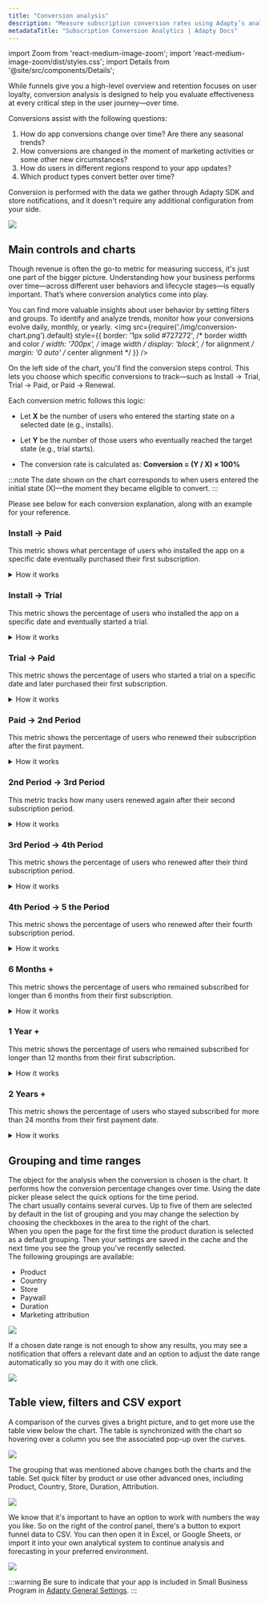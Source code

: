 ```yaml
---
title: "Conversion analysis"
description: "Measure subscription conversion rates using Adapty’s analytics tools."
metadataTitle: "Subscription Conversion Analytics | Adapty Docs"
---
```


import Zoom from 'react-medium-image-zoom';
import 'react-medium-image-zoom/dist/styles.css';
import Details from '@site/src/components/Details';

While funnels give you a high-level overview and retention focuses on user loyalty, conversion analysis is designed to help you evaluate effectiveness at every critical step in the user journey—over time. 

Conversions assist with the following questions:

1. How do app conversions change over time? Are there any seasonal trends?
2. How conversions are changed in the moment of marketing activities or some other new circumstances? 
3. How do users in different regions respond to your app updates?
4. Which product types convert better over time?

Conversion is performed with the data we gather through Adapty SDK and store notifications, and it doesn't require any additional configuration from your side.


<Zoom>
  <img src={require('./img/conversion-tab.png').default}
  style={{
    border: '1px solid #727272', /* border width and color */
    width: '700px', /* image width */
    display: 'block', /* for alignment */
    margin: '0 auto' /* center alignment */
  }}
/>
</Zoom>





## Main controls and charts

Though revenue is often the go-to metric for measuring success, it's just one part of the bigger picture. Understanding how your business performs over time—across different user behaviors and lifecycle stages—is equally important. That’s where conversion analytics come into play. 

You can find more valuable insights about user behavior by setting filters and groups. To identify and analyze trends, monitor how your conversions evolve daily, monthly, or yearly.
<Zoom>
  <img src={require('./img/conversion-chart.png').default}
  style={{
    border: '1px solid #727272', /* border width and color */
    width: '700px', /* image width */
    display: 'block', /* for alignment */
    margin: '0 auto' /* center alignment */
  }}
/>
</Zoom>



On the left side of the chart, you'll find the conversion steps control. This lets you choose which specific conversions to track—such as Install → Trial, Trial → Paid, or Paid → Renewal.

Each conversion metric follows this logic:

- Let **X** be the number of users who entered the starting state on a selected date (e.g., installs).

- Let **Y** be the number of those users who eventually reached the target state (e.g., trial starts).

- The conversion rate is calculated as: **Conversion = (Y / X) × 100%**

:::note
The date shown on the chart corresponds to when users entered the initial state (X)—the moment they became eligible to convert.
:::

Please see below for each conversion explanation, along with an example for your reference.

### Install -> Paid
This metric shows what percentage of users who installed the app on a specific date eventually purchased their first subscription.

  
<details>

   <summary>How it works</summary>

 
**Let**:

- **X** = number of installs on a selected date (same for all products, as no product is chosen at the time of installation).

- **Y** = number of those users who eventually purchased their first subscription (trial or non-trial).

**Formula**: Conversion = (Y / X) × 100%

**Example**:

- On January 1, there were 100 installs.

- By January 8, 20 of those users had subscribed.

  - On January 8, the conversion for January 1 = (20 / 100) × 100% = 20%

- By February 1, 30 more users from the January 1 install group had purchased a subscription.

  - On February 1, the conversion for January 1 = ((20 + 30) / 100) × 100% = 50%

This means that 50% of users who installed the app on January 1 eventually converted to a paid subscription, up to the current moment.

</details>

### Install -> Trial  
This metric shows the percentage of users who installed the app on a specific date and eventually started a trial.

<details>
<summary>How it works</summary>

**Let**:

- **X** = number of installs on a selected date (same for all products, as no product is chosen at the time of installation).

- **Y** = number of those users who eventually activated a trial, at any time.

**Formula**: Conversion = (Y / X) × 100%

**Example**:

- On January 1, there were 100 installs.

- By January 8, 20 of those users had started a trial.

  - On January 8, the conversion for January 1 = (20 / 100) × 100% = 20%

- By February 1, 30 more users from the January 1 install group had started a trial.

  - On February 1, the conversion for January 1 = ((20 + 30) / 100) × 100% = 50%

This means that 50% of users who installed the app on January 1 eventually started a trial, up to the current moment.
</details>
 
### Trial -> Paid  
This metric shows the percentage of users who started a trial on a specific date and later purchased their first subscription.

<details>
<summary>How it works</summary>

**Let**:

- **X** = number of trials started on a selected date.

- **Y** = number of those users who eventually purchased a subscription after their trial.

**Formula**: Conversion = (Y / X) × 100%

**Example**:

- On January 1, 100 trials were started.

- By January 8, 20 of those users had subscribed.

  - On January 8, the conversion for January 1 = (20 / 100) × 100% = 20%

- By February 1, 30 more users from the January 1 trial group had subscribed.

  - On February 1, the conversion for January 1 = ((20 + 30) / 100) × 100% = 50%

This means that 50% of users who started a trial on January 1 eventually converted to a paid subscription, up to the current moment.

</details>

### Paid -> 2nd Period  
This metric shows the percentage of users who renewed their subscription after the first payment.

<details>
<summary>How it works</summary>

**Let**:

- **X** = number of first-time subscriptions on a selected date.

- **Y** = number of users who renewed for a second period, any time later (typically after one subscription cycle; includes grace period renewals).

- **Formula**: Conversion = (Y / X) × 100%

**Example**:

- On January 1, there were 100 first-time subscriptions.

- By January 8, 20 of those had renewed.

  - On January 8, the conversion for January 1 = (20 / 100) × 100% = 20%

- By February 1, 30 more users from that group had renewed.

  - On February 1, the conversion for January 1 = ((20 + 30) / 100) × 100% = 50%

This shows that 50% of users who made their first subscription payment on January 1 renewed for a second period, up to the current moment.

</details>
  
### 2nd Period -> 3rd Period 
This metric tracks how many users renewed again after their second subscription period.

<details>
<summary>How it works</summary>

**Let**:

- **X** = number of second-period subscriptions on a selected date.

- **Y** = number of users who renewed for a third period, any time later (typically after one more billing cycle; includes grace period renewals).

**Formula**: Conversion = (Y / X) × 100%

**Example**:

- On January 1, there were 100 second-period subscriptions.

- By January 8, 20 of those users had renewed.

  - On January 8, the conversion for January 1 = (20 / 100) × 100% = 20%

- By February 1, 30 more users had renewed.

  - On February 1, the conversion for January 1 = ((20 + 30) / 100) × 100% = 50%

This shows that 50% of users who entered their second subscription period on January 1 renewed for a third, up to the current moment.


</details>
 
### 3rd Period -> 4th Period  

This metric shows the percentage of users who renewed after their third subscription period.

<details>
<summary>How it works</summary>

**Let**:

- **X** = number of third-period subscriptions on a selected date.

- **Y** = number of users who renewed for a fourth period any time later (typically after one billing cycle; includes grace period renewals).

**Formula**: Conversion = (Y / X) × 100%

**Example**:

- On January 1, there were 100 third-period subscriptions.

- By January 8, 20 users had renewed.

  - On January 8, the conversion for January 1 = (20 / 100) × 100% = 20%

- By February 1, 30 more users renewed.

  - On February 1, the conversion for January 1 = ((20 + 30) / 100) × 100% = 50%

This means that 50% of users who entered their third subscription period on January 1 renewed for a fourth, up to the current moment.

</details>
 
### 4th Period -> 5 the Period  

This metric shows the percentage of users who renewed after their fourth subscription period.

<details>
<summary>How it works</summary>

**Let**:

- **X** = number of fourth-period subscriptions on a selected date.

- **Y** = number of users who renewed for a fifth period any time later (typically after one billing cycle; includes grace period renewals).

**Formula**: Conversion = (Y / X) × 100%

**Example**:

- On January 1, there were 100 fourth-period subscriptions.

- By January 8, 20 users had renewed.

  - On January 8, the conversion for January 1 = (20 / 100) × 100% = 20%

- By February 1, 30 more users renewed.

  - On February 1, the conversion for January 1 = ((20 + 30) / 100) × 100% = 50%

This means that 50% of users who entered their fourth subscription period on January 1 renewed for a fifth, up to the current moment.

</details>
 
### 6 Months +  

This metric shows the percentage of users who remained subscribed for longer than 6 months from their first subscription.

<details>
<summary>How it works</summary>

**Let**:

- **X** = number of first-time subscriptions on a selected date.

- **Y** = number of those users who renewed at least once after 6 months from the original subscription date.

**Formula**: Conversion = (Y / X) × 100%

**Example**:

- On January 1, there were 100 first-time subscriptions.

- By the first week of July, 20 of them renewed (e.g. on their 25th weekly subscription).

  - On July 8, the conversion for January 1 = (20 / 100) × 100% = 20%

- By August 1, 30 more renewed after 6 months.

  - On August 1, the conversion for January 1 = ((20 + 30) / 100) × 100% = 50%

This means that 50% of users who subscribed on January 1 remained subscribed past 6 months as of August 1.

</details>
 
### 1 Year +  

This metric shows the percentage of users who remained subscribed for longer than 12 months from their first subscription.

<details>
<summary>How it works</summary>

**Let**:

- **X** = number of first-time subscriptions on a selected date.

- **Y** = number of those users who renewed at least once after 12 months from the original subscription date.

**Formula**: Conversion = (Y / X) × 100%

**Example**:

- On January 1, 2021, there were 100 first-time subscriptions.

- By the first week of January 2022, 20 had renewed.

  - On January 8, 2022, the conversion = (20 / 100) × 100% = 20%

- By February 1, 2022, 30 more had renewed after 12 months.

  - On February 1, 2022, the conversion = ((20 + 30) / 100) × 100% = 50%

This means that 50% of users who subscribed on January 1, 2021 stayed active for more than one year.

</details>
 
### 2 Years +  

This metric shows the percentage of users who stayed subscribed for more than 24 months from their first payment date.

<details>
<summary>How it works</summary>

**Let**:

- X = number of first-time subscriptions on a selected date.

- Y = number of those users who renewed at least once after 24 months from the original subscription date.

**Formula**: Conversion = (Y / X) × 100%

**Example**:

- On January 1, 2020, there were 100 first-time subscriptions.

- By the first week of January 2022, 20 of them had renewed.

  - On January 8, 2022, the conversion = (20 / 100) × 100% = 20%

- By February 1, 2022, 30 more had renewed after 2 years.

  - On February 1, 2022, the conversion = ((20 + 30) / 100) × 100% = 50%

This means that 50% of the users who subscribed on January 1, 2020 were still active after 2 years, as of February 1, 2022.

</details>




## Grouping and time ranges

The object for the analysis when the conversion is chosen is the chart. It performs how the conversion percentage changes over time. Using the date picker please select the quick options for the time period.  
The chart usually contains several curves. Up to five of them are selected by default in the list of grouping and you may change the selection by choosing the checkboxes in the area to the right of the chart.  
When you open the page for the first time the product duration is selected as a default grouping. Then your settings are saved in the cache and the next time you see the group you've recently selected.  
The following groupings are available:

- Product
- Country
- Store 
- Paywall
- Duration
- Marketing attribution


<Zoom>
  <img src={require('./img/2454c7f-CleanShot_2022-08-01_at_15.06.53.webp').default}
  style={{
    border: '1px solid #727272', /* border width and color */
    width: '700px', /* image width */
    display: 'block', /* for alignment */
    margin: '0 auto' /* center alignment */
  }}
/>
</Zoom>





If a chosen date range is not enough to show any results, you may see a notification that offers a relevant date and an option to adjust the date range automatically so you may do it with one click.


<Zoom>
  <img src={require('./img/64a0769-CleanShot_2022-08-02_at_08.05.02.webp').default}
  style={{
    border: '1px solid #727272', /* border width and color */
    width: '700px', /* image width */
    display: 'block', /* for alignment */
    margin: '0 auto' /* center alignment */
  }}
/>
</Zoom>





## Table view, filters and CSV export

A comparison of the curves gives a bright picture, and to get more use the table view below the chart. The table is synchronized with the chart so hovering over a column you see the associated pop-up over the curves.


<Zoom>
  <img src={require('./img/3fe5da8-CleanShot_2022-08-02_at_08.11.45.webp').default}
  style={{
    border: '1px solid #727272', /* border width and color */
    width: '700px', /* image width */
    display: 'block', /* for alignment */
    margin: '0 auto' /* center alignment */
  }}
/>
</Zoom>





The grouping that was mentioned above changes both the charts and the table. Set quick filter by product or use other advanced ones, including Product, Country, Store, Duration, Attribution. 


<Zoom>
  <img src={require('./img/67c4ac4-CleanShot_2022-07-25_at_22.24.38.webp').default}
  style={{
    border: '1px solid #727272', /* border width and color */
    width: '700px', /* image width */
    display: 'block', /* for alignment */
    margin: '0 auto' /* center alignment */
  }}
/>
</Zoom>





We know that it's important to have an option to work with numbers the way you like. So on the right of the control panel, there's a button to export funnel data to CSV. You can then open it in Excel, or Google Sheets, or import it into your own analytical system to continue analysis and forecasting in your preferred environment.  


<Zoom>
  <img src={require('./img/85788c5-CleanShot_2022-07-25_at_22.39.30.webp').default}
  style={{
    border: '1px solid #727272', /* border width and color */
    width: '700px', /* image width */
    display: 'block', /* for alignment */
    margin: '0 auto' /* center alignment */
  }}
/>
</Zoom>





:::warning
Be sure to indicate that your app is included in Small Business Program in [Adapty General Settings](https://app.adapty.io/settings/general).
:::